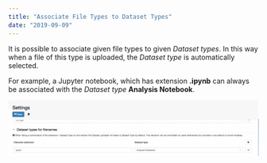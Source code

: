 ```yaml
---
title: "Associate File Types to Dataset Types"
date: "2019-09-09"
---
```


  
It is possible to associate given file types to given _Dataset_ _types_. In this way when a file of this type is uploaded, the _Dataset_ _type_ is automatically selected.

For example, a Jupyter notebook, which has extension **.ipynb** can always be associated with the _Dataset_ _type_ **Analysis Notebook**.

![](images/settings-filetype-associations-1024x228.png)
